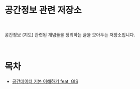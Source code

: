 # 공간정보 관련 저장소

<br>

공간정보 (지도) 관련된 개념들을 정리하는 글을 모아두는 저장소입니다.

<br>

# 목차
* [공간데이터 기본 이해하기 feat. GIS](./공간정보%20기본%20이해하기%20-%20GIS/공간정보_기본_이해하기.md)



